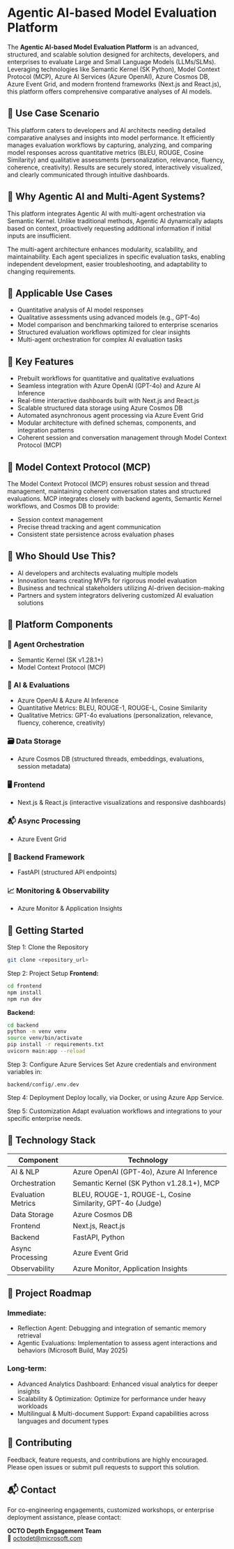 
# Agentic AI-based Model Evaluation Platform

The **Agentic AI-based Model Evaluation Platform** is an advanced, structured, and scalable solution designed for architects, developers, and enterprises to evaluate Large and Small Language Models (LLMs/SLMs). Leveraging technologies like Semantic Kernel (SK Python), Model Context Protocol (MCP), Azure AI Services (Azure OpenAI), Azure Cosmos DB, Azure Event Grid, and modern frontend frameworks (Next.js and React.js), this platform offers comprehensive comparative analyses of AI models.

## 🎯 Use Case Scenario
This platform caters to developers and AI architects needing detailed comparative analyses and insights into model performance. It efficiently manages evaluation workflows by capturing, analyzing, and comparing model responses across quantitative metrics (BLEU, ROUGE, Cosine Similarity) and qualitative assessments (personalization, relevance, fluency, coherence, creativity). Results are securely stored, interactively visualized, and clearly communicated through intuitive dashboards.

## 🤖 Why Agentic AI and Multi-Agent Systems?
This platform integrates Agentic AI with multi-agent orchestration via Semantic Kernel. Unlike traditional methods, Agentic AI dynamically adapts based on context, proactively requesting additional information if initial inputs are insufficient.

The multi-agent architecture enhances modularity, scalability, and maintainability. Each agent specializes in specific evaluation tasks, enabling independent development, easier troubleshooting, and adaptability to changing requirements.

## 🎯 Applicable Use Cases
- Quantitative analysis of AI model responses
- Qualitative assessments using advanced models (e.g., GPT-4o)
- Model comparison and benchmarking tailored to enterprise scenarios
- Structured evaluation workflows optimized for clear insights
- Multi-agent orchestration for complex AI evaluation tasks

## 🔑 Key Features
- Prebuilt workflows for quantitative and qualitative evaluations
- Seamless integration with Azure OpenAI (GPT-4o) and Azure AI Inference
- Real-time interactive dashboards built with Next.js and React.js
- Scalable structured data storage using Azure Cosmos DB
- Automated asynchronous agent processing via Azure Event Grid
- Modular architecture with defined schemas, components, and integration patterns
- Coherent session and conversation management through Model Context Protocol (MCP)

## 📌 Model Context Protocol (MCP)
The Model Context Protocol (MCP) ensures robust session and thread management, maintaining coherent conversation states and structured evaluations. MCP integrates closely with backend agents, Semantic Kernel workflows, and Cosmos DB to provide:

- Session context management
- Precise thread tracking and agent communication
- Consistent state persistence across evaluation phases

## 👥 Who Should Use This?
- AI developers and architects evaluating multiple models
- Innovation teams creating MVPs for rigorous model evaluation
- Business and technical stakeholders utilizing AI-driven decision-making
- Partners and system integrators delivering customized AI evaluation solutions

## 🧩 Platform Components
### 🚦 Agent Orchestration
- Semantic Kernel (SK v1.28.1+)
- Model Context Protocol (MCP)

### 💬 AI & Evaluations
- Azure OpenAI & Azure AI Inference
- Quantitative Metrics: BLEU, ROUGE-1, ROUGE-L, Cosine Similarity
- Qualitative Metrics: GPT-4o evaluations (personalization, relevance, fluency, coherence, creativity)

### 🗃️ Data Storage
- Azure Cosmos DB (structured threads, embeddings, evaluations, session metadata)

### 🖥️ Frontend
- Next.js & React.js (interactive visualizations and responsive dashboards)

### 📬 Async Processing
- Azure Event Grid

### 🚀 Backend Framework
- FastAPI (structured API endpoints)

### 📈 Monitoring & Observability
- Azure Monitor & Application Insights

## 🚀 Getting Started
Step 1: Clone the Repository
```bash
git clone <repository_url>
```
Step 2: Project Setup
**Frontend:**
```bash
cd frontend
npm install
npm run dev
```
**Backend:**
```bash
cd backend
python -m venv venv
source venv/bin/activate
pip install -r requirements.txt
uvicorn main:app --reload
```
Step 3: Configure Azure Services
Set Azure credentials and environment variables in:
```
backend/config/.env.dev
```
Step 4: Deployment
Deploy locally, via Docker, or using Azure App Service.

Step 5: Customization
Adapt evaluation workflows and integrations to your specific enterprise needs.

## 🔧 Technology Stack
| Component              | Technology                                                 |
|------------------------|------------------------------------------------------------|
| AI & NLP               | Azure OpenAI (GPT-4o), Azure AI Inference                  |
| Orchestration          | Semantic Kernel (SK Python v1.28.1+), MCP                  |
| Evaluation Metrics     | BLEU, ROUGE-1, ROUGE-L, Cosine Similarity, GPT-4o (Judge)  |
| Data Storage           | Azure Cosmos DB                                            |
| Frontend               | Next.js, React.js                                          |
| Backend                | FastAPI, Python                                            |
| Async Processing       | Azure Event Grid                                           |
| Observability          | Azure Monitor, Application Insights                        |

## 🔭 Project Roadmap
### Immediate:
- Reflection Agent: Debugging and integration of semantic memory retrieval
- Agentic Evaluations: Implementation to assess agent interactions and behaviors (Microsoft Build, May 2025)

### Long-term:
- Advanced Analytics Dashboard: Enhanced visual analytics for deeper insights
- Scalability & Optimization: Optimize for performance under heavy workloads
- Multilingual & Multi-document Support: Expand capabilities across languages and document types

## 🤝 Contributing
Feedback, feature requests, and contributions are highly encouraged. Please open issues or submit pull requests to support this solution.

## 📬 Contact
For co-engineering engagements, customized workshops, or enterprise deployment assistance, please contact:

**OCTO Depth Engagement Team**  
📧 [octodet@microsoft.com](mailto:octodet@microsoft.com)
